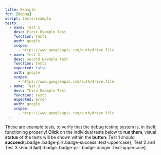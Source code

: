```yaml
---
title: Example
for: [debug]
script: tests/example
tests:
  - name: Test 1
    desc: First Example Test
    function: test1
    auth: google
    scopes:
      - https://www.googleapis.com/auth/drive.file
  - name: Test 2
    desc: Second Example Test
    function: test2
    expected: false
    auth: google
    scopes:
      - https://www.googleapis.com/auth/drive.file
  - name: Test 3
    desc: Third Example Test
    function: test3
    expected: error
    auth: google
    scopes:
      - https://www.googleapis.com/auth/drive.file
---
```

These are example tests, to verify that the debug testing system is, in itself, functioning properly! __Click__ on the individual tests below to __run them__, visual __status__ of the tests will be shown within the __button__. Test 1 should __succeed__{:.badge .badge-pill .badge-success .text-uppercase}, Test 2 and Test 3 should __fail__{:.badge .badge-pill .badge-danger .text-uppercase}.
